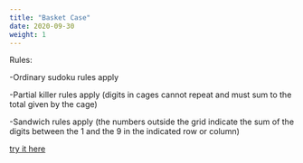```yaml
---
title: "Basket Case"
date: 2020-09-30
weight: 1
---
```

Rules:

-Ordinary sudoku rules apply

-Partial killer rules apply (digits in cages cannot repeat and must sum to the total given by the cage)

-Sandwich rules apply (the numbers outside the grid indicate the sum of the digits between the 1 and the 9 in the indicated row or column)

<a href="https://app.crackingthecryptic.com/58x42xsfhc">try it here</a>
